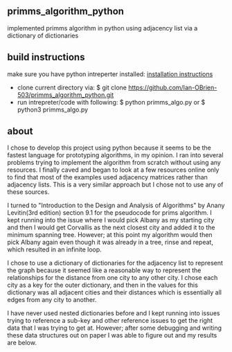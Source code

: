 ## primms_algorithm_python  
implemented primms algorithm in python using adjacency list via a dictionary of dictionaries

## build instructions
make sure you have python intreperter installed:
 [installation instructions](https://docs.python-guide.org/starting/install3/linux/)

- clone current directory via: $ git clone https://github.com/Ian-OBrien-503/primms_algorithm_python.git
- run intrepreter/code with following: $ python primms_algo.py or $ python3 primms_algo.py

## about
I chose to develop this project using python because it seems to be the fastest language for prototyping algorithms, in my opinion. I ran into several problems trying to implement the algorithm from scratch without using any resources. I finally caved and began to look at a few resources online only to find that most of the examples used adjacency matrices rather than adjacency lists. This is a very similar approach but I chose not to use any of these sources.

I turned to "Introduction to the Design and Analysis of Algorithms" by Anany Levitin(3rd edition) section 9.1 for the pseudocode for prims algorithm.
I kept running into the issue where I would pick Albany as my starting city and then I would get Corvallis as the next closest city and added it to the minimum spanning tree. However; at this point my algorithm would then pick Albany again even though it was already in a tree, rinse and repeat, which resulted in an infinite loop.

I chose to use a dictionary of dictionaries for the adjacency list to represent the graph because it seemed like a reasonable way to represent the relationships for the distance from one city to any other city. I chose each city as a key for the outer dictionary, and then in the values for this dictionary was all adjacent cities and their distances which is essentially all edges from any city to another.

I have never used nested dictionaries before and I kept running into issues trying to reference a sub-key and other reference issues to get the right data that I was trying to get at. However; after some debugging and writing these data structures out on paper I was able to figure out and my results are below.


